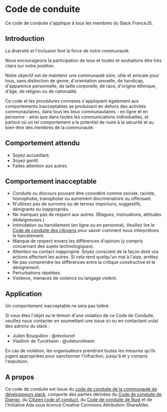 # Code de conduite

Ce code de conduite s'applique à tous les membres du Slack FranceJS.

## Introduction

La diversité et l'inclusion font la force de notre communauté.

Nous encourageons la participation de tous et toutes et souhaitons être très clairs sur notre position.

Notre objectif est de maintenir une communauté sûre, utile et amicale pour tous, sans distinction de genre, d'orientation sexuelle, de handicap, d'apparence personnelle, de taille corporelle, de race, d'origine ethnique, d'âge, de religion ou de nationalité.

Ce code et les procédures connexes s'appliquent également aux comportements inacceptables se produisant en dehors des activités communautaires, dans tous les lieux communautaires - en ligne et en personne - ainsi que dans toutes les communications individuelles, et partout où un tel comportement a le potentiel de nuire à la sécurité et au bien-être des membres de la communauté.

## Comportement attendu

 - Soyez accueillant.
 - Soyez gentil.
 - Faites attention aux autres.
 
## Comportement inacceptable

 - Conduite ou discours pouvant être considéré comme sexiste, raciste, homophobe, transphobe ou autrement discriminatoire ou offensant.
 - N'utilisez pas de surnoms ou de termes importuns, suggestifs, dénigrants ou inappropriés.
 - Ne manquez pas de respect aux autres. (Blagues, insinuations, attitudes dédaigneuses.)
 - Intimidation ou harcèlement (en ligne ou en personne). Veuillez lire le [Code de conduite des citoyens](http://citizencodeofconduct.org/) pour savoir comment nous interprétons le harcèlement.
 - Manque de respect envers les différences d'opinion (y compris concernant des sujets technologiques).
 - Attention ou contact inapproprié. Soyez conscient de la façon dont vos actions affectent les autres. Si cela rend quelqu'un mal à l'aise, arrêtez.
 - Ne pas comprendre les différences entre la critique constructive et le dénigrement.
 - Perturbations répétées.
 - Violence, menaces de violence ou langage violent.
 
## Application

Un comportement inacceptable ne sera pas toléré.

Si vous êtes l'objet ou le témoin d'une violation de ce Code de Conduite, veuillez nous contacter en soumettant une issue ici ou en contactant un(e) des admins du slack :

 - Julien Bouquillon : @revolunet
 - Vladimir de Turckheim : @vdeturckheim

En cas de violation, les organisateurs prendront toutes les mesures qu'ils jugent appropriées pour sanctionner l'infraction, jusqu'à et y compris l'expulsion.

## A propos

Ce code de conduite est issue du [code de conduite de la communauté de développeurs slack](https://api.slack.com/docs/community-code-of-conduct), comporte des parties dérivées du [Code de conduite de Django](https://www.djangoproject.com/conduct/), du [Citizen code of conduct](http://citizencodeofconduct.org/), du [Code de conduite de Rust](https://www.rust-lang.org/fr-FR/conduct.html) et de l'Initiative Ada sous licence Creative Commons Attribution-ShareAlike.
